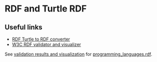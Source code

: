 # RDF and Turtle RDF

## Useful links

* [RDF Turtle to RDF converter](https://www.easyrdf.org/converter)
* [W3C RDF validator and visualizer](https://www.w3.org/RDF/Validator/)

See [validation results and visualization](https://www.w3.org/RDF/Validator/rdfval?URI=https%3A%2F%2Fraw.githubusercontent.com%2Fhckr%2Fsemantic-data-labs%2Fmaster%2Flab3_rdf_turtle%2Fprogramming_languages.rdf&PARSE=Parse+URI%3A+&TRIPLES_AND_GRAPH=PRINT_BOTH&FORMAT=PNG_EMBED) for [programming_languages.rdf](programming_languages.rdf).
